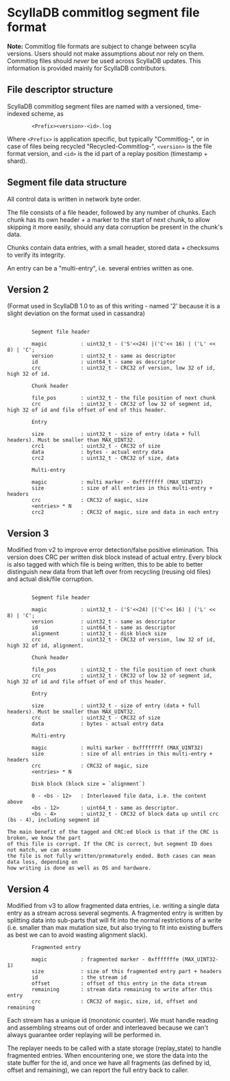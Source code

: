 ScyllaDB commitlog segment file format
======================================

**Note:** Commitlog file formats are subject to change between scylla versions. Users should not make assumptions about nor rely on them.
Commitlog files should *never* be used across ScyllaDB updates. This information is provided mainly for ScyllaDB contributors.

File descriptor structure
-------------------------

ScyllaDB commitlog segment files are named with a versioned, time-indexed scheme, as

```
        <Prefix><version>-<id>.log
```

Where `<Prefix>` is application specific, but typically "Commitlog-", or in case of 
files being recycled "Recycled-Commitlog-", `<version>` is the file format version,
and `<id>` is the id part of a replay position (timestamp + shard).

Segment file data structure
---------------------------

All control data is written in network byte order.

The file consists of a file header, followed by any number of chunks. Each chunk has 
its own header + a marker to the start of next chunk, to allow skipping it more easily,
should any data corruption be present in the chunk's data.

Chunks contain data entries, with a small header, stored data + checksums to verify its integrity.

An entry can be a "multi-entry", i.e. several entries written as one.

Version 2
---------

(Format used in ScyllaDB 1.0 to as of this writing - named '2' because it is a slight deviation on the format used in cassandra)

```

        Segment file header

        magic           : uint32_t - ('S'<<24) |('C'<< 16) | ('L' << 8) | 'C';
        version         : uint32_t - same as descriptor
        id              : uint64_t - same as descriptor
        crc             : uint32_t - CRC32 of version, low 32 of id, high 32 of id. 

        Chunk header

        file_pos        : uint32_t - the file position of next chunk
        crc             : uint32_t - CRC32 of low 32 of segment id, high 32 of id and file offset of end of this header.

        Entry

        size            : uint32_t - size of entry (data + full headers). Must be smaller than MAX_UINT32.
        crc1            : uint32_t - CRC32 of size
        data            : bytes - actual entry data
        crc2            : uint32_t - CRC32 of size, data

        Multi-entry

        magic           : multi marker - 0xffffffff (MAX_UINT32)
        size            : size of all entries in this multi-entry + headers
        crc             : CRC32 of magic, size
        <entries> * N
        crc2            : CRC32 of magic, size and data in each entry
```

Version 3
---------

Modified from v2 to improve error detection/false positive elimination.
This version does CRC per written disk block instead of actual entry.
Every block is also tagged with which file is being written, this to
be able to better distinguish new data from that left over from recycling
(reusing old files) and actual disk/file corruption.

```

        Segment file header

        magic           : uint32_t - ('S'<<24) |('C'<< 16) | ('L' << 8) | 'C';
        version         : uint32_t - same as descriptor
        id              : uint64_t - same as descriptor
        alignment       : uint32_t - disk block size
        crc             : uint32_t - CRC32 of version, low 32 of id, high 32 of id, alignment. 

        Chunk header

        file_pos        : uint32_t - the file position of next chunk
        crc             : uint32_t - CRC32 of low 32 of segment id, high 32 of id and file offset of end of this header.

        Entry

        size            : uint32_t - size of entry (data + full headers). Must be smaller than MAX_UINT32.
        crc             : uint32_t - CRC32 of size
        data            : bytes - actual entry data

        Multi-entry

        magic           : multi marker - 0xffffffff (MAX_UINT32)
        size            : size of all entries in this multi-entry + headers
        crc             : CRC32 of magic, size
        <entries> * N

        Disk block (block size = `alignment`)

        0 - <bs - 12>   : Interleaved file data, i.e. the content above
        <bs - 12>       : uint64_t - same as descriptor.
        <bs - 4>        : uint32_t - CRC32 of block data up until crc (bs - 4), including segment id

The main benefit of the tagged and CRC:ed block is that if the CRC is broken, we know the part
of this file is corrupt. If the CRC is correct, but segment ID does not match, we can assume
the file is not fully written/prematurely ended. Both cases can mean data loss, depending on 
how writing is done as well as OS and hardware.

```

Version 4
---------

Modified from v3 to allow fragmented data entries, i.e. writing a single data entry
as a stream across several segments.
A fragmented entry is written by splitting data into sub-parts that will fit into
the normal restrictions of a write (i.e. smaller than max mutation size, but also
trying to fit into existing buffers as best we can to avoid wasting alignment slack).

```
        Fragmented entry

        magic           : fragmented marker - 0xfffffffe (MAX_UINT32-1)
        size            : size of this fragmented entry part + headers
        id              : the stream id
        offset          : offset of this entry in the data stream
        remaining       : stream data remaining to write after this entry 
        crc             : CRC32 of magic, size, id, offset and remaining

```

Each stream has a unique id (monotonic counter). We must handle reading and 
assembling streams out of order and interleaved because we can't always 
guarantee order replaying will be performed in.

The replayer needs to be called with a state storage (replay_state) to handle
fragmented entries. When encountering one, we store the data into the state
buffer for the id, and once we have all fragments (as defined by id, offset and
remaining), we can report the full entry back to caller.
